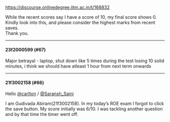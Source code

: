 https://discourse.onlinedegree.iitm.ac.in/t/168832

While the recent scores say I have a score of 10, my final score shows 0. Kindly look into this, and please consider the highest marks from recent saves.<br/>
Thank you.</p><hr>

<h4>23f2000599 (#67)</h4>
<p>Major betrayal - laptop, shut down like 5 times during the test losing 10 solid minutes, i think we should have atleast 1 hour from next term onwards </p><hr>

<h4>21f3002158 (#66)</h4>
<p>Hello <a class="mention" href="/u/carlton">@carlton</a> / <a class="mention" href="/u/saransh_saini">@Saransh_Saini</a></p>
<p>I  am Gudivada Abiram(21f3002158). In my today’s ROE exam I forgot to click the save button. My score initially was 6/10. I was tackling another question and by that time the timer went off.